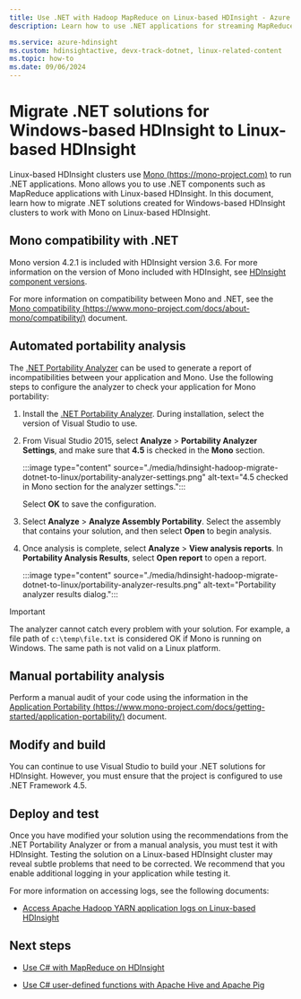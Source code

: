 ```yaml
---
title: Use .NET with Hadoop MapReduce on Linux-based HDInsight - Azure
description: Learn how to use .NET applications for streaming MapReduce on Linux-based HDInsight.

ms.service: azure-hdinsight
ms.custom: hdinsightactive, devx-track-dotnet, linux-related-content
ms.topic: how-to
ms.date: 09/06/2024
---
```

# Migrate .NET solutions for Windows-based HDInsight to Linux-based HDInsight

Linux-based HDInsight clusters use [Mono (https://mono-project.com)](https://mono-project.com) to run .NET applications. Mono allows you to use .NET components such as MapReduce applications with Linux-based HDInsight. In this document, learn how to migrate .NET solutions created for Windows-based HDInsight clusters to work with Mono on Linux-based HDInsight.

## Mono compatibility with .NET

Mono version 4.2.1 is included with HDInsight version 3.6. For more information on the version of Mono included with HDInsight, see [HDInsight component versions](hdinsight-component-versioning.md).

For more information on compatibility between Mono and .NET, see the [Mono compatibility (https://www.mono-project.com/docs/about-mono/compatibility/)](https://www.mono-project.com/docs/about-mono/compatibility/) document.

## Automated portability analysis

The [.NET Portability Analyzer](https://marketplace.visualstudio.com/items?itemName=ConnieYau.NETPortabilityAnalyzer) can be used to generate a report of incompatibilities between your application and Mono. Use the following steps to configure the analyzer to check your application for Mono portability:

1. Install the [.NET Portability Analyzer](https://marketplace.visualstudio.com/items?itemName=ConnieYau.NETPortabilityAnalyzer). During installation, select the version of Visual Studio to use.

2. From Visual Studio 2015, select __Analyze__ > __Portability Analyzer Settings__, and make sure that __4.5__ is checked in the __Mono__ section.

    :::image type="content" source="./media/hdinsight-hadoop-migrate-dotnet-to-linux/portability-analyzer-settings.png" alt-text="4.5 checked in Mono section for the analyzer settings.":::

    Select __OK__ to save the configuration.

3. Select __Analyze__ > __Analyze Assembly Portability__. Select the assembly that contains your solution, and then select __Open__ to begin analysis.

4. Once analysis is complete, select __Analyze__ > __View analysis reports__. In __Portability Analysis Results__, select __Open report__ to open a report.

    :::image type="content" source="./media/hdinsight-hadoop-migrate-dotnet-to-linux/portability-analyzer-results.png" alt-text="Portability analyzer results dialog.":::

> [!IMPORTANT]  
> The analyzer cannot catch every problem with your solution. For example, a file path of `c:\temp\file.txt` is considered OK if Mono is running on Windows. The same path is not valid on a Linux platform.

## Manual portability analysis

Perform a manual audit of your code using the information in the [Application Portability (https://www.mono-project.com/docs/getting-started/application-portability/)](https://www.mono-project.com/docs/getting-started/application-portability/) document.

## Modify and build

You can continue to use Visual Studio to build your .NET solutions for HDInsight. However, you must ensure that the project is configured to use .NET Framework 4.5.

## Deploy and test

Once you have modified your solution using the recommendations from the .NET Portability Analyzer or from a manual analysis, you must test it with HDInsight. Testing the solution on a Linux-based HDInsight cluster may reveal subtle problems that need to be corrected. We recommend that you enable additional logging in your application while testing it.

For more information on accessing logs, see the following documents:

* [Access Apache Hadoop YARN application logs on Linux-based HDInsight](hdinsight-hadoop-access-yarn-app-logs-linux.md)

## Next steps

* [Use C# with MapReduce on HDInsight](hadoop/apache-hadoop-dotnet-csharp-mapreduce-streaming.md)

* [Use C# user-defined functions with Apache Hive and Apache Pig](hadoop/apache-hadoop-hive-pig-udf-dotnet-csharp.md)
